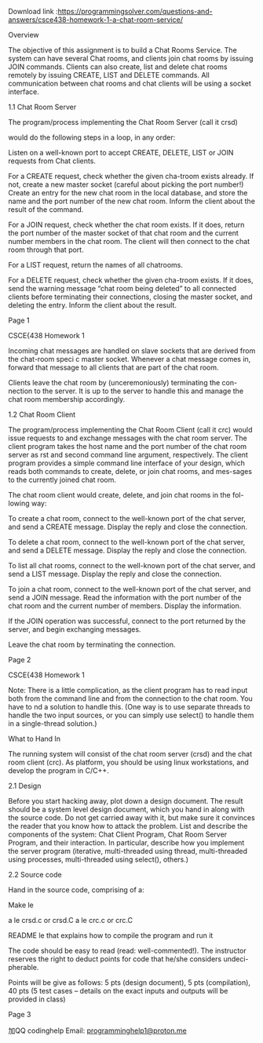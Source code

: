 Download link :https://programmingsolver.com/questions-and-answers/csce438-homework-1-a-chat-room-service/

Overview

The objective of this assignment is to build a Chat Rooms Service. The system can have several Chat rooms, and clients join chat rooms by issuing JOIN commands. Clients can also create, list and delete chat rooms remotely by issuing CREATE, LIST and DELETE commands. All communication between chat rooms and chat clients will be using a socket interface.

1.1 Chat Room Server

The program/process implementing the Chat Room Server (call it crsd)

would do the following steps in a loop, in any order:

Listen on a well-known port to accept CREATE, DELETE, LIST or JOIN requests from Chat clients.

For a CREATE <chatroom name> request, check whether the given cha-troom exists already. If not, create a new master socket (careful about picking the port number!) Create an entry for the new chat room in the local database, and store the name and the port number of the new chat room. Inform the client about the result of the command.

For a JOIN <chatroom name> request, check whether the chat room exists. If it does, return the port number of the master socket of that chat room and the current number members in the chat room. The client will then connect to the chat room through that port.

For a LIST request, return the names of all chatrooms.

For a DELETE <chatroom name> request, check whether the given cha-troom exists. If it does, send the warning message “chat room being deleted” to all connected clients before terminating their connections, closing the master socket, and deleting the entry. Inform the client about the result.

Page 1


CSCE{438 Homework 1

Incoming chat messages are handled on slave sockets that are derived from the chat-room speci c master socket. Whenever a chat message comes in, forward that message to all clients that are part of the chat room.

Clients leave the chat room by (unceremoniously) terminating the con-nection to the server. It is up to the server to handle this and manage the chat room membership accordingly.

1.2 Chat Room Client

The program/process implementing the Chat Room Client (call it crc) would issue requests to and exchange messages with the chat room server. The client program takes the host name and the port number of the chat room server as rst and second command line argument, respectively. The client program provides a simple command line interface of your design, which reads both commands to create, delete, or join chat rooms, and mes-sages to the currently joined chat room.

The chat room client would create, delete, and join chat rooms in the fol-lowing way:

To create a chat room, connect to the well-known port of the chat server, and send a CREATE <chatroom name> message. Display the reply and close the connection.

To delete a chat room, connect to the well-known port of the chat server, and send a DELETE <chatroom name> message. Display the reply and close the connection.

To list all chat rooms, connect to the well-known port of the chat server, and send a LIST message. Display the reply and close the connection.

To join a chat room, connect to the well-known port of the chat server, and send a JOIN <chatroom name> message. Read the information with the port number of the chat room and the current number of members. Display the information.

If the JOIN operation was successful, connect to the port returned by the server, and begin exchanging messages.

Leave the chat room by terminating the connection.

Page 2


CSCE{438 Homework 1

Note: There is a little complication, as the client program has to read input both from the command line and from the connection to the chat room. You have to nd a solution to handle this. (One way is to use separate threads to handle the two input sources, or you can simply use select() to handle them in a single-thread solution.)

What to Hand In

The running system will consist of the chat room server (crsd) and the chat room client (crc). As platform, you should be using linux workstations, and develop the program in C/C++.

2.1 Design

Before you start hacking away, plot down a design document. The result should be a system level design document, which you hand in along with the source code. Do not get carried away with it, but make sure it convinces the reader that you know how to attack the problem. List and describe the components of the system: Chat Client Program, Chat Room Server Program, and their interaction. In particular, describe how you implement the server program (iterative, multi-threaded using thread, multi-threaded using processes, multi-threaded using select(), others.)

2.2 Source code

Hand in the source code, comprising of a:

Make le

a le crsd.c or crsd.C a le crc.c or crc.C

README le that explains how to compile the program and run it

The code should be easy to read (read: well-commented!). The instructor reserves the right to deduct points for code that he/she considers undeci-pherable.

Points will be give as follows: 5 pts (design document), 5 pts (compilation), 40 pts (5 test cases – details on the exact inputs and outputs will be provided in class)

Page 3


加QQ codinghelp Email: programminghelp1@proton.me
